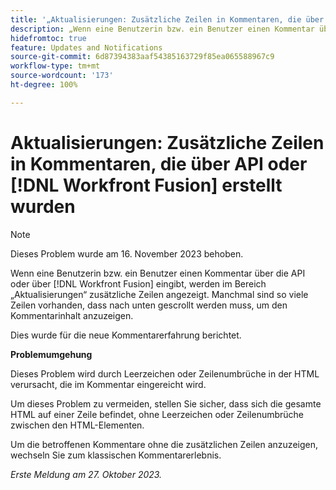 ```yaml
---
title: '„Aktualisierungen: Zusätzliche Zeilen in Kommentaren, die über API oder Workfront Fusion erstellt wurden“'
description: „Wenn eine Benutzerin bzw. ein Benutzer einen Kommentar über die API oder über Workfront Fusion sendet, werden im Bereich „Aktualisierungen“ zusätzliche Zeilen angezeigt. Manchmal sind so viele Zeilen vorhanden, dass nach unten gescrollt werden muss, um den Kommentarinhalt anzuzeigen.“
hidefromtoc: true
feature: Updates and Notifications
source-git-commit: 6d87394383aaf54385163729f85ea065588967c9
workflow-type: tm+mt
source-wordcount: '173'
ht-degree: 100%

---
```



# Aktualisierungen: Zusätzliche Zeilen in Kommentaren, die über API oder [!DNL Workfront Fusion] erstellt wurden

>[!NOTE]
>
>Dieses Problem wurde am 16. November 2023 behoben.

Wenn eine Benutzerin bzw. ein Benutzer einen Kommentar über die API oder über [!DNL Workfront Fusion] eingibt, werden im Bereich „Aktualisierungen“ zusätzliche Zeilen angezeigt. Manchmal sind so viele Zeilen vorhanden, dass nach unten gescrollt werden muss, um den Kommentarinhalt anzuzeigen.

Dies wurde für die neue Kommentarerfahrung berichtet.

**Problemumgehung**

Dieses Problem wird durch Leerzeichen oder Zeilenumbrüche in der HTML verursacht, die im Kommentar eingereicht wird.

Um dieses Problem zu vermeiden, stellen Sie sicher, dass sich die gesamte HTML auf einer Zeile befindet, ohne Leerzeichen oder Zeilenumbrüche zwischen den HTML-Elementen.

Um die betroffenen Kommentare ohne die zusätzlichen Zeilen anzuzeigen, wechseln Sie zum klassischen Kommentarerlebnis.

_Erste Meldung am 27. Oktober 2023._
